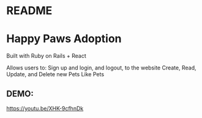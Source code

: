 # README

# Happy Paws Adoption 

Built with Ruby on Rails + React 

Allows users to:
 Sign up and login, and logout, to the website
 Create, Read, Update, and Delete new Pets
 Like Pets


## DEMO: 
https://youtu.be/XHK-9cfhnDk 